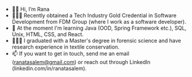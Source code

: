 - 👋🏽 Hi, I’m Rana
- 👩🏽‍💻 Recently obtained a Tech Industry Gold Credential in Software Development from FDM Group (where I work as a software developer).
- 🌱 At the moment I'm learning Java (OOD, Spring Framework etc.), SQL, Unix, HTML, CSS, and React.
- 👩🏽‍🎓 I graduated with a Master's degree in forensic science and have research experience in textile conservation.
- 📫 If you want to get in touch, send me an email (ranatasalem@gmail.com) or reach out through LinkedIn (linkedin.com/in/ranatasalem).
